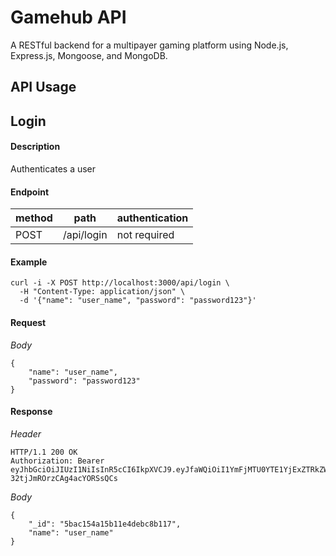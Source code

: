 # Gamehub API

A RESTful backend for a multipayer gaming platform using Node.js, Express.js,
Mongoose, and MongoDB.


## API  Usage
## Login

#### Description

Authenticates a user

#### Endpoint

| method | path | authentication |
| - | -| - |
| POST | /api/login | not required |

#### Example
    curl -i -X POST http://localhost:3000/api/login \
      -H "Content-Type: application/json" \
      -d '{"name": "user_name", "password": "password123"}'

#### Request
*Body*

    {
        "name": "user_name",
        "password": "password123"
    }

#### Response
*Header*

    HTTP/1.1 200 OK
    Authorization: Bearer eyJhbGciOiJIUzI1NiIsInR5cCI6IkpXVCJ9.eyJfaWQiOiI1YmFjMTU0YTE1YjExZTRkZWJjOGIxMTciLCJuYW1lIjoidXNlcl9uYW1lIiwiaXNBZG1pbiI6ZmFsc2UsImlhdCI6MTUzODAwNDYwOH0.jtCnF7BZbS9NGj7sKE-32tjJmROrzCAg4acYORSsQCs

*Body*

    {
        "_id": "5bac154a15b11e4debc8b117",
        "name": "user_name"
    }